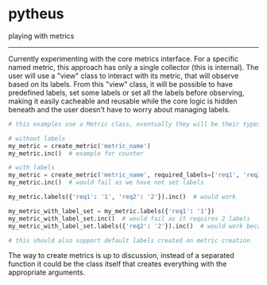 # pytheus

playing with metrics

---

Currently experimenting with the core metrics interface.
For a specific named metric, this approach has only a single collector (this is internal). The user will use a "view" class to interact with its metric, that will observe based on its labels.
From this "view" class, it will be possible to have predefined labels, set some labels or set all the labels before observing, making it easily cacheable and reusable while the core logic is hidden beneath and the user doesn't have to worry about managing labels.

```python
# this examples use a Metric class, eventually they will be their types (Counter, Gauge,..)

# without labels
my_metric = create_metric('metric_name')
my_metric.inc()  # example for counter

# with labels
my_metric = create_metric('metric_name', required_labels=['req1', 'req2'])
my_metric.inc()  # would fail as we have not set labels

my_metric.labels({'req1': '1', 'req2': '2'}).inc()  # would work

my_metric_with_label_set = my_metric.labels({'req1': '1'})
my_metric_with_label_set.inc()  # would fail as it requires 2 labels
my_metric_with_label_set.labels({'req2': '2'}).inc()  # would work because it has an already set label and now it has both the requires ones!

# this should also support default labels created on metric creation

```

The way to create metrics is up to discussion, instead of a separated function it could be the class itself that creates everything with the appropriate arguments.
